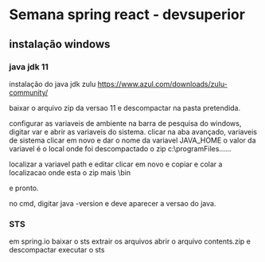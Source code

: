 # Semana spring react - devsuperior

## instalação windows
### java jdk 11
instalação do java jdk zulu
https://www.azul.com/downloads/zulu-community/

baixar o arquivo zip da versao 11 e descompactar na pasta pretendida.

configurar as variaveis de ambiente
na barra de pesquisa do windows, digitar var e abrir as variaveis do sistema.
clicar na aba avançado, variaveis de sistema
clicar em novo e dar o nome da variavel
JAVA_HOME
o valor da variavel é o local onde foi descompactado o zip
c:\programFiles......

localizar a variavel path e editar
clicar em novo e copiar e colar a localizacao onde esta o zip mais \bin

e pronto.

no cmd, digitar java -version e deve aparecer a versao do java.

### STS 
em spring.io baixar o sts
extrair os arquivos 
abrir o arquivo contents.zip e descompactar
executar o sts


